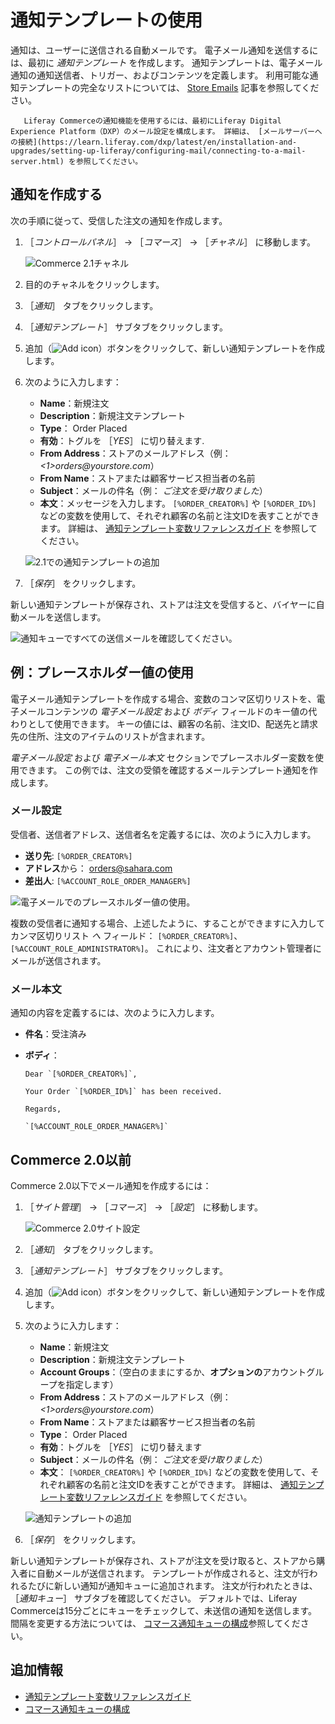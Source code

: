 # 通知テンプレートの使用

通知は、ユーザーに送信される自動メールです。 電子メール通知を送信するには、最初に _通知テンプレート_ を作成します。 通知テンプレートは、電子メール通知の通知送信者、トリガー、およびコンテンツを定義します。 利用可能な通知テンプレートの完全なリストについては、 [Store Emails](./store-emails.md#notification-templates) 記事を参照してください。

```{note}
   Liferay Commerceの通知機能を使用するには、最初にLiferay Digital Experience Platform（DXP）のメール設定を構成します。 詳細は、 [メールサーバーへの接続](https://learn.liferay.com/dxp/latest/en/installation-and-upgrades/setting-up-liferay/configuring-mail/connecting-to-a-mail-server.html) を参照してください。
```

## 通知を作成する

次の手順に従って、受信した注文の通知を作成します。

1. ［_コントロールパネル_］ → ［_コマース_］ → ［_チャネル_］ に移動します。

    ![Commerce 2.1チャネル](./using-notification-templates/images/03.png)

1. 目的のチャネルをクリックします。
1. ［_通知_］ タブをクリックします。
1. ［_通知テンプレート_］ サブタブをクリックします。
1. 追加（![Add icon](../../images/icon-add.png)）ボタンをクリックして、新しい通知テンプレートを作成します。
1. 次のように入力します：
    * **Name**：新規注文
    * **Description**：新規注文テンプレート
    * **Type**： Order Placed
    * **有効**：トグルを ［_YES_］ に切り替えます.
    * **From Address**：ストアのメールアドレス（例： _<1>orders@yourstore.com_）
    * **From Name**：ストアまたは顧客サービス担当者の名前
    * **Subject**：メールの件名（例： _ご注文を受け取りました_）
    * **本文**：メッセージを入力します。 `[%ORDER_CREATOR%]` や `[%ORDER_ID%]` などの変数を使用して、それぞれ顧客の名前と注文IDを表すことができます。 詳細は、 [通知テンプレート変数リファレンスガイド](./notification-template-variables-reference-guide.md) を参照してください。

    ![2.1での通知テンプレートの追加](./using-notification-templates/images/02.png)

1. ［_保存_］ をクリックします。

新しい通知テンプレートが保存され、ストアは注文を受信すると、バイヤーに自動メールを送信します。

![通知キューですべての送信メールを確認してください。](./using-notification-templates/images/05.png)

## 例：プレースホルダー値の使用

電子メール通知テンプレートを作成する場合、変数のコンマ区切りリストを、電子メールコンテンツの _電子メール設定_ および _ボディ_ フィールドのキー値の代わりとして使用できます。 キーの値には、顧客の名前、注文ID、配送先と請求先の住所、注文のアイテムのリストが含まれます。

_電子メール設定_ および _電子メール本文_ セクションでプレースホルダー変数を使用できます。 この例では、注文の受領を確認するメールテンプレート通知を作成します。

### メール設定

受信者、送信者アドレス、送信者名を定義するには、次のように入力します。

* **送り先**: `[%ORDER_CREATOR%]`
* **アドレス**から： orders@sahara.com
* **差出人**: `[%ACCOUNT_ROLE_ORDER_MANAGER%]`

![電子メールでのプレースホルダー値の使用。](./using-notification-templates/images/06.png)

複数の受信者に通知する場合、上述したように、することができますに入力してカンマ区切りリスト _へ_ フィールド： `[%ORDER_CREATOR%]`、`[%ACCOUNT_ROLE_ADMINISTRATOR%]`。 これにより、注文者とアカウント管理者にメールが送信されます。

### メール本文

通知の内容を定義するには、次のように入力します。

* **件名**：受注済み
* **ボディ**：

  ```
  Dear `[%ORDER_CREATOR%]`,

  Your Order `[%ORDER_ID%]` has been received.

  Regards,

  `[%ACCOUNT_ROLE_ORDER_MANAGER%]`
  ```

## Commerce 2.0以前

Commerce 2.0以下でメール通知を作成するには：

1. ［_サイト管理_］ → ［_コマース_］ → ［_設定_］ に移動します。

    ![Commerce 2.0サイト設定](./using-notification-templates/images/04.png)

1. ［_通知_］ タブをクリックします。
1. ［_通知テンプレート_］ サブタブをクリックします。
1. 追加（![Add icon](../../images/icon-add.png)）ボタンをクリックして、新しい通知テンプレートを作成します。
1. 次のように入力します：
    * **Name**：新規注文
    * **Description**：新規注文テンプレート
    * **Account Groups**：（空白のままにするか、**オプションの**アカウントグループを指定します）
    * **From Address**：ストアのメールアドレス（例： _<1>orders@yourstore.com_）
    * **From Name**：ストアまたは顧客サービス担当者の名前
    * **Type**： Order Placed
    * **有効**：トグルを ［_YES_］ に切り替えます
    * **Subject**：メールの件名（例： _ご注文を受け取りました_）
    * **本文**： `[%ORDER_CREATOR%]` や `[%ORDER_ID%]` などの変数を使用して、それぞれ顧客の名前と注文IDを表すことができます。 詳細は、 [通知テンプレート変数リファレンスガイド](./notification-template-variables-reference-guide.md) を参照してください。

    ![通知テンプレートの追加](./using-notification-templates/images/01.png)

1. ［_保存_］ をクリックします。

新しい通知テンプレートが保存され、ストアが注文を受け取ると、ストアから購入者に自動メールが送信されます。 テンプレートが作成されると、注文が行われるたびに新しい通知が通知キューに追加されます。 注文が行われたときは、 ［_通知キュー_］ サブタブを確認してください。 デフォルトでは、Liferay Commerceは15分ごとにキューをチェックして、未送信の通知を送信します。 間隔を変更する方法については、 [コマース通知キューの構成](./configuring-the-commerce-notification-queue.md)参照してください。

## 追加情報

* [通知テンプレート変数リファレンスガイド](./notification-template-variables-reference-guide.md)
* [コマース通知キューの構成](./configuring-the-commerce-notification-queue.md)
